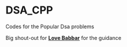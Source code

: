 # DSA_CPP
Codes for the Popular Dsa problems

Big shout-out for **[Love Babbar](https://www.youtube.com/@CodeHelp)** for the guidance
